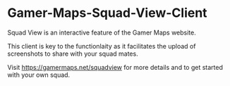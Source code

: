 # Gamer-Maps-Squad-View-Client
Squad View is an interactive feature of the Gamer Maps website.

This client is key to the functionlaity as it facilitates the upload of screenshots to share with your squad mates.

Visit https://gamermaps.net/squadview for more details and to get started with your own squad.
